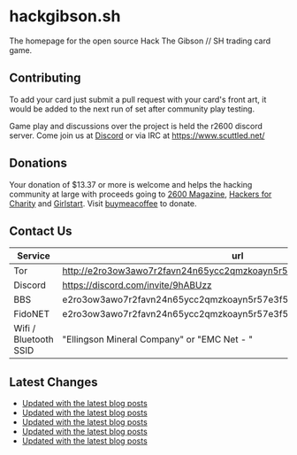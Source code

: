 # hackgibson.sh
The homepage for the open source Hack The Gibson // SH trading card game.


## Contributing

To add your card just submit a pull request with your card's front art, it would be added to the next run of set after community play testing.

Game play and discussions over the project is held the r2600 discord server. Come join us at [Discord](https://discord.com/invite/9hABUzz) or via IRC at https://www.scuttled.net/


## Donations

Your donation of $13.37 or more is welcome and helps the hacking community at large with proceeds going to [2600 Magazine](https://2600.com/), [Hackers for Charity](https://hackersforcharity.org) and [Girlstart](https://girlstart.org).  Visit [buymeacoffee](https://www.buymeacoffee.com/hackgibson.sh) to donate.


## Contact Us

Service | url
-|-
Tor | http://e2ro3ow3awo7r2favn24n65ycc2qmzkoayn5r57e3f56nvjwdcgg32ad.onion
Discord | https://discord.com/invite/9hABUzz
BBS | e2ro3ow3awo7r2favn24n65ycc2qmzkoayn5r57e3f56nvjwdcgg32ad.onion:23
FidoNET | e2ro3ow3awo7r2favn24n65ycc2qmzkoayn5r57e3f56nvjwdcgg32ad.onion:24554
Wifi / Bluetooth SSID | "Ellingson Mineral Company" or "EMC Net - <fidonet address>"

## Latest Changes
<!-- BLOG-POST-LIST:START -->
- [Updated with the latest blog posts](https://github.com/DFW2600/hackgibson.sh/commit/b8684f288ea69e1adcc93216efcd800927d0fadd)
- [Updated with the latest blog posts](https://github.com/DFW2600/hackgibson.sh/commit/7ac3a43c9a88be6302ef072dc68abd178165e80f)
- [Updated with the latest blog posts](https://github.com/DFW2600/hackgibson.sh/commit/9df4abf46486760fea6c0d482716f5bec2b3cb36)
- [Updated with the latest blog posts](https://github.com/DFW2600/hackgibson.sh/commit/1b6f6425e4814b4e923cd5239a6c2ea87b5a200a)
- [Updated with the latest blog posts](https://github.com/DFW2600/hackgibson.sh/commit/1081a9f31ca0db20e2614b0abf4d1bfb0dc3cc4e)
<!-- BLOG-POST-LIST:END -->
